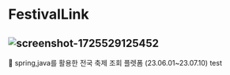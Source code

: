# FestivalLink
![screenshot-1725529125452](https://github.com/user-attachments/assets/1719efa7-f874-41c7-a369-965e0c56ca9b)
---
🐹 spring,java를 활용한 전국 축제 조회 플렛폼
(23.06.01~23.07.10)
test
